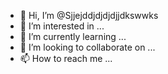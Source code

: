 - 👋 Hi, I’m @Sjjejddjdjdjdjjdkswwks
- 👀 I’m interested in ...
- 🌱 I’m currently learning ...
- 💞️ I’m looking to collaborate on ...
- 📫 How to reach me ...

<!---
Sjjejddjdjdjdjjdkswwks/Sjjejddjdjdjdjjdkswwks is a ✨ special ✨ repository because its `README.md` (this file) appears on your GitHub profile.
You can click the Preview link to take a look at your changes.
--->
